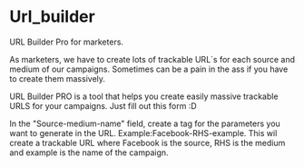 # Url_builder
URL Builder Pro for marketers. 

As marketers, we have to create lots of trackable URL´s for each source and medium of our campaigns. 
Sometimes can be a pain in the ass if you have to create them massively. 

URL Builder PRO is a tool that helps you create easily massive trackable URLS for your campaigns. 
Just fill out this form :D 

In the "Source-medium-name" field, create a tag for the parameters you want to generate in the URL. 
Example:Facebook-RHS-example. 
This wil create a trackable URL where Facebook is the source, RHS is the medium and example is the name of the campaign.
